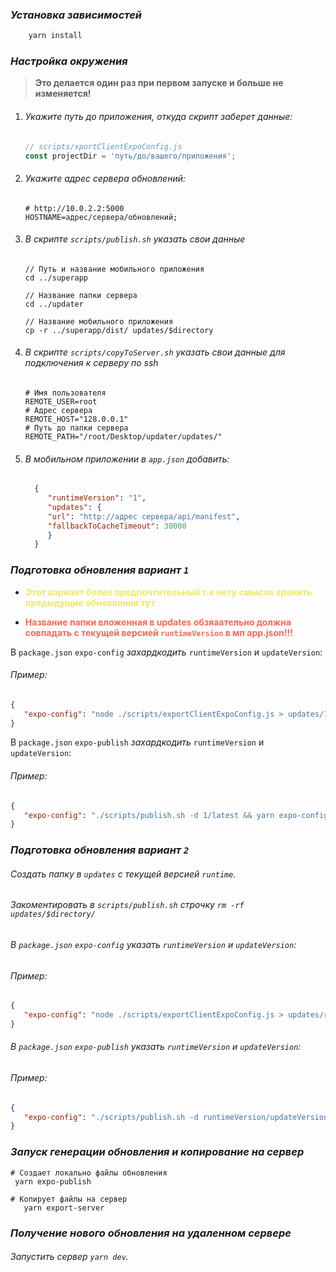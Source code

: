 ### *Установка зависимостей*

```bash
    yarn install
```

### *Настройка окружения*
>**Это делается один раз при первом запуске и больше не изменяется!**

1. ###### *Укажите путь до приложения, откуда скрипт заберет данные:*
    ```javascript
    // scripts/xportClientExpoConfig.js
    const projectDir = 'путь/до/вашего/приложения';
    ```

2. ###### *Укажите адрес сервера обновлений:*

    ```dotenv
   # http://10.0.2.2:5000
    HOSTNAME=адрес/сервера/обновлений;
    ```
3. ###### *В скрипте* `scripts/publish.sh` *указать свои данные*

   ```shell
   // Путь и название мобильного приложения
   cd ../superapp
   
   // Название папки сервера 
   cd ../updater
   
   // Название мобильного приложения
   cp -r ../superapp/dist/ updates/$directory
   ```
4. ###### *В скрипте* `scripts/copyToServer.sh` *указать свои данные для подключения к серверу по ssh*

   ```dotenv
   # Имя пользователя
   REMOTE_USER=root
   # Адрес сервера
   REMOTE_HOST="128.0.0.1"
   # Путь до папки сервера
   REMOTE_PATH="/root/Desktop/updater/updates/"
   ```
5. ###### *В мобильном приложении в* `app.json` *добавить:*
   ```json
     {
        "runtimeVersion": "1",
        "updates": {
        "url": "http://адрес сервера/api/manifest",
        "fallbackToCacheTimeout": 30000
        }
     }
   ```

### *Подготовка обновления вариант `1`*
+ <span style="color:#edeb5c">**Этот вариант более предпочтительный т.к нету смысла хранить предыдущие обновления тут**

+ <span style="color:#fc6656">**Название папки вложенная в updates обзяаательно должна совпадать с текущей версией `runtimeVersion` в мп app.json!!!**

В `package.json` `expo-config` *захардкодить* `runtimeVersion` и `updateVersion`:

###### *Пример:*
```json
{
   "expo-config": "node ./scripts/exportClientExpoConfig.js > updates/1/latest/expoConfig.json"
}
```

В `package.json` `expo-publish` *захардкодить* `runtimeVersion` и `updateVersion`:

###### *Пример:*
```json
{
   "expo-config": "./scripts/publish.sh -d 1/latest && yarn expo-config"
}
```

### *Подготовка обновления вариант `2`*

###### *Создать папку в* `updates` *с текущей версией* `runtime`.  

###### *Закоментировать в* `scripts/publish.sh` *строчку* `rm -rf updates/$directory/`

###### В `package.json` `expo-config` указать `runtimeVersion` и `updateVersion`:

###### *Пример:*
```json
{
   "expo-config": "node ./scripts/exportClientExpoConfig.js > updates/runtimeVersion/updateVersion/expoConfig.json"
}
```

###### В `package.json` `expo-publish` *указать* `runtimeVersion` и `updateVersion`:

###### *Пример:*
```json
{
   "expo-config": "./scripts/publish.sh -d runtimeVersion/updateVersion && yarn expo-config"
}
```

### *Запуск генерации обновления и копирование на сервер*
   ```shell
   # Создает локально файлы обновления
    yarn expo-publish   
   ```

   ```shell
   # Копирует файлы на сервер
      yarn export-server
   ```
    
### *Получение нового обновления на удаленном сервере*  
###### *Запустить сервер* `yarn dev`.

